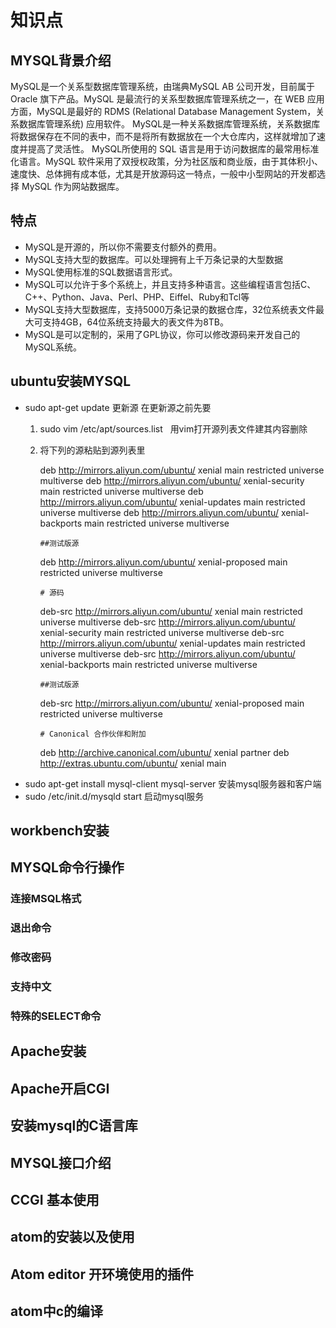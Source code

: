 # 知识点
## MYSQL背景介绍
  MySQL是一个关系型数据库管理系统，由瑞典MySQL AB 公司开发，目前属于 Oracle 旗下产品。MySQL 是最流行的关系型数据库管理系统之一，在 WEB 应用方面，MySQL是最好的 RDMS (Relational Database Management System，关系数据库管理系统) 应用软件。 MySQL是一种关系数据库管理系统，关系数据库将数据保存在不同的表中，而不是将所有数据放在一个大仓库内，这样就增加了速度并提高了灵活性。 MySQL所使用的 SQL 语言是用于访问数据库的最常用标准化语言。MySQL 软件采用了双授权政策，分为社区版和商业版，由于其体积小、速度快、总体拥有成本低，尤其是开放源码这一特点，一般中小型网站的开发都选择 MySQL 作为网站数据库。
## 特点
  - MySQL是开源的，所以你不需要支付额外的费用。
  - MySQL支持大型的数据库。可以处理拥有上千万条记录的大型数据
  - MySQL使用标准的SQL数据语言形式。
  - MySQL可以允许于多个系统上，并且支持多种语言。这些编程语言包括C、C++、Python、Java、Perl、PHP、Eiffel、Ruby和Tcl等
  - MySQL支持大型数据库，支持5000万条记录的数据仓库，32位系统表文件最大可支持4GB，64位系统支持最大的表文件为8TB。
  - MySQL是可以定制的，采用了GPL协议，你可以修改源码来开发自己的MySQL系统。

## ubuntu安装MYSQL
  - sudo apt-get update 更新源 在更新源之前先要
    1. sudo vim /etc/apt/sources.list   用vim打开源列表文件建其内容删除
    1. 将下列的源粘贴到源列表里
    
        deb http://mirrors.aliyun.com/ubuntu/ xenial main restricted universe multiverse
        deb http://mirrors.aliyun.com/ubuntu/ xenial-security main restricted universe multiverse
        deb http://mirrors.aliyun.com/ubuntu/ xenial-updates main restricted universe multiverse
        deb http://mirrors.aliyun.com/ubuntu/ xenial-backports main restricted universe multiverse
      
        `##测试版源`
      
       deb http://mirrors.aliyun.com/ubuntu/ xenial-proposed main restricted universe multiverse
      
        `# 源码`
      
       deb-src http://mirrors.aliyun.com/ubuntu/ xenial main restricted universe multiverse
       deb-src http://mirrors.aliyun.com/ubuntu/ xenial-security main restricted universe multiverse
       deb-src http://mirrors.aliyun.com/ubuntu/ xenial-updates main restricted universe multiverse
        deb-src http://mirrors.aliyun.com/ubuntu/ xenial-backports main restricted universe multiverse
      
        `##测试版源`
      
        deb-src http://mirrors.aliyun.com/ubuntu/ xenial-proposed main restricted universe multiverse
      
       `# Canonical 合作伙伴和附加`
      
        deb http://archive.canonical.com/ubuntu/ xenial partner
        deb http://extras.ubuntu.com/ubuntu/ xenial main
  - sudo apt-get install mysql-client mysql-server 安装mysql服务器和客户端
  - sudo /etc/init.d/mysqld start 启动mysql服务

## workbench安装
## MYSQL命令行操作
### 连接MSQL格式
### 退出命令
### 修改密码
### 支持中文
### 特殊的SELECT命令
## Apache安装
## Apache开启CGI
## 安装mysql的C语言库
## MYSQL接口介绍
## CCGI 基本使用
## atom的安装以及使用
## Atom editor 开环境使用的插件
## atom中c的编译
